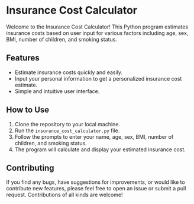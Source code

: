 # Insurance Cost Calculator

Welcome to the Insurance Cost Calculator! This Python program estimates insurance costs based on user input for various factors including age, sex, BMI, number of children, and smoking status.

## Features
- Estimate insurance costs quickly and easily.
- Input your personal information to get a personalized insurance cost estimate.
- Simple and intuitive user interface.

## How to Use
1. Clone the repository to your local machine.
2. Run the `insurance_cost_calculator.py` file.
3. Follow the prompts to enter your name, age, sex, BMI, number of children, and smoking status.
4. The program will calculate and display your estimated insurance cost.

## Contributing
If you find any bugs, have suggestions for improvements, or would like to contribute new features, please feel free to open an issue or submit a pull request. Contributions of all kinds are welcome!
